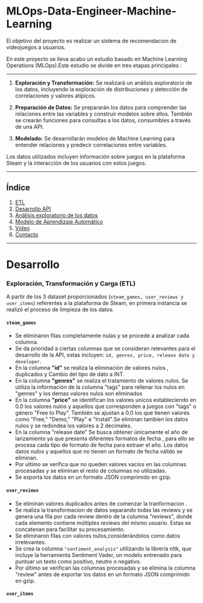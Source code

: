 # MLOps-Data-Engineer-Machine-Learning
El objetivo del proyecto es realizar un sistema de recomendacion de videojuegos a usuarios.

En este proyecto se lleva acabo un estudio basado en Machine Learning Operations (MLOps).Este estudio se divide en tres etapas principales : 

---

1. **Exploración y Transformación:** Se realizará un análisis exploratorio de los datos, incluyendo la exploración de distribuciones y detección de correlaciones y valores atípicos.

2. **Preparación de Datos:** Se prepararán los datos para comprender las relaciones entre las variables y construir modelos sobre ellos. También se crearán funciones para consultas a los datos, consumibles a través de una API.

3. **Modelado:** Se desarrollarán modelos de Machine Learning para entender relaciones y predecir correlaciones entre variables.

Los datos utilizados incluyen información sobre juegos en la plataforma Steam y la interacción de los usuarios con estos juegos.

---
## Índice
1. [ETL](#etl)
2. [Desarrollo API](#api)
3. [Análisis exploratorio de los datos](#eda)
4. [Modelo de Aprendizaje Automático](#ml)
5. [Video](#video)
6. [Contacto](#contacto)
---
# Desarrollo

### <a name="etl">Exploración, Transformación y Carga (ETL)</a>

A partir de los 3 dataset proporcionados (`steam_games, user_reviews y user_items`) referentes a la plataforma de Steam, en primera instancia se realizó el proceso de limpieza de los datos.

#### `steam_games`
- Se eliminaron filas completamente nulas y se procede a analizar cada columna.  
- Se da prioridad a ciertas columnas que se consideran relevantes para el desarrollo de la API, estas incluyen: `id, genres, price, release date y developer`.
- En la columna **"id"** se realiza la eliminación de valores nulos , duplicados y Cambio del tipo de dato a INT.
- En la columna **"genres"** se realiza el tratamiento de valores nulos. Se utiliza la información de la columna "tags" para rellenar los nulos en "genres" y los demas valores nulos son eliminados 
- En la columna **"price"** se identifican los valores unicos estableciendo en 0.0 los valores nulos y aquellos que corresponden a juegos con "tags" o género "Free to Play". También se ajustan a 0.0 los que tienen 
  valores como "Free," "Demo," "Play" e "Install".Se eliminan tambien los datos nulos y se redondea los valores a 2 decimales. 
- En la columna "release date" Se busca obtener únicamente el año de lanzamiento ya que presenta diferentes formatos de fecha , para ello se procesa cada tipo de formato de fecha para extraer el año.
  Los datos datos nulos y aquellos que no tienen un formato de fecha válido se eliminan.
- Por ultimo se verifica que no queden valores vacios en las columnas procesadas y se eliminan el resto de columnas no utilizadas.
- Se exporta los datos en un formato JSON comprimido en gzip.

#### `user_reviews`
- Se eliminan valores duplicados antes de comenzar la tranformacion .
- Se realiza la transformacion de datos separando todas las reviews y se genera una fila por cada review dentro de la columna "reviews", donde cada elemento contiene múltiples reviews del mismo usuario. Estas 
   se concatenan para facilitar su procesamiento.
- Se eliminaron filas con valores nulos,considerándolos como datos irrelevantes.
- Se crea la columna `"sentiment_analysis"` utilizando la librería nltk, que incluye la herramienta Sentiment Vader, un modelo entrenado para puntuar un texto como positivo, neutro o negativo.
- Por último se verifican las columnas procesadas y se elimina la columna "review" antes de exportar los datos en un formato JSON comprimido en gzip.

#### `user_items`  


